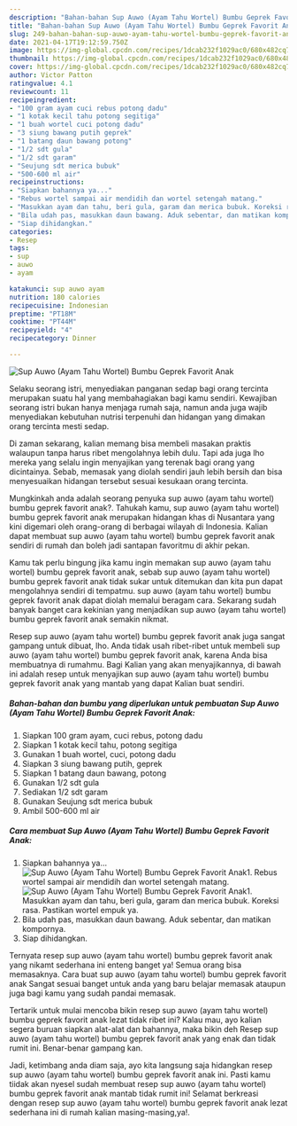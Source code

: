 ```yaml
---
description: "Bahan-bahan Sup Auwo (Ayam Tahu Wortel) Bumbu Geprek Favorit Anak Sederhana dan Mudah Dibuat"
title: "Bahan-bahan Sup Auwo (Ayam Tahu Wortel) Bumbu Geprek Favorit Anak Sederhana dan Mudah Dibuat"
slug: 249-bahan-bahan-sup-auwo-ayam-tahu-wortel-bumbu-geprek-favorit-anak-sederhana-dan-mudah-dibuat
date: 2021-04-17T19:12:59.750Z
image: https://img-global.cpcdn.com/recipes/1dcab232f1029ac0/680x482cq70/sup-auwo-ayam-tahu-wortel-bumbu-geprek-favorit-anak-foto-resep-utama.jpg
thumbnail: https://img-global.cpcdn.com/recipes/1dcab232f1029ac0/680x482cq70/sup-auwo-ayam-tahu-wortel-bumbu-geprek-favorit-anak-foto-resep-utama.jpg
cover: https://img-global.cpcdn.com/recipes/1dcab232f1029ac0/680x482cq70/sup-auwo-ayam-tahu-wortel-bumbu-geprek-favorit-anak-foto-resep-utama.jpg
author: Victor Patton
ratingvalue: 4.1
reviewcount: 11
recipeingredient:
- "100 gram ayam cuci rebus potong dadu"
- "1 kotak kecil tahu potong segitiga"
- "1 buah wortel cuci potong dadu"
- "3 siung bawang putih geprek"
- "1 batang daun bawang potong"
- "1/2 sdt gula"
- "1/2 sdt garam"
- "Seujung sdt merica bubuk"
- "500-600 ml air"
recipeinstructions:
- "Siapkan bahannya ya..."
- "Rebus wortel sampai air mendidih dan wortel setengah matang."
- "Masukkan ayam dan tahu, beri gula, garam dan merica bubuk. Koreksi rasa. Pastikan wortel empuk ya."
- "Bila udah pas, masukkan daun bawang. Aduk sebentar, dan matikan kompornya."
- "Siap dihidangkan."
categories:
- Resep
tags:
- sup
- auwo
- ayam

katakunci: sup auwo ayam 
nutrition: 180 calories
recipecuisine: Indonesian
preptime: "PT18M"
cooktime: "PT44M"
recipeyield: "4"
recipecategory: Dinner

---
```



![Sup Auwo (Ayam Tahu Wortel) Bumbu Geprek Favorit Anak](https://img-global.cpcdn.com/recipes/1dcab232f1029ac0/680x482cq70/sup-auwo-ayam-tahu-wortel-bumbu-geprek-favorit-anak-foto-resep-utama.jpg)

Selaku seorang istri, menyediakan panganan sedap bagi orang tercinta merupakan suatu hal yang membahagiakan bagi kamu sendiri. Kewajiban seorang istri bukan hanya menjaga rumah saja, namun anda juga wajib menyediakan kebutuhan nutrisi terpenuhi dan hidangan yang dimakan orang tercinta mesti sedap.

Di zaman  sekarang, kalian memang bisa membeli masakan praktis walaupun tanpa harus ribet mengolahnya lebih dulu. Tapi ada juga lho mereka yang selalu ingin menyajikan yang terenak bagi orang yang dicintainya. Sebab, memasak yang diolah sendiri jauh lebih bersih dan bisa menyesuaikan hidangan tersebut sesuai kesukaan orang tercinta. 



Mungkinkah anda adalah seorang penyuka sup auwo (ayam tahu wortel) bumbu geprek favorit anak?. Tahukah kamu, sup auwo (ayam tahu wortel) bumbu geprek favorit anak merupakan hidangan khas di Nusantara yang kini digemari oleh orang-orang di berbagai wilayah di Indonesia. Kalian dapat membuat sup auwo (ayam tahu wortel) bumbu geprek favorit anak sendiri di rumah dan boleh jadi santapan favoritmu di akhir pekan.

Kamu tak perlu bingung jika kamu ingin memakan sup auwo (ayam tahu wortel) bumbu geprek favorit anak, sebab sup auwo (ayam tahu wortel) bumbu geprek favorit anak tidak sukar untuk ditemukan dan kita pun dapat mengolahnya sendiri di tempatmu. sup auwo (ayam tahu wortel) bumbu geprek favorit anak dapat diolah memalui beragam cara. Sekarang sudah banyak banget cara kekinian yang menjadikan sup auwo (ayam tahu wortel) bumbu geprek favorit anak semakin nikmat.

Resep sup auwo (ayam tahu wortel) bumbu geprek favorit anak juga sangat gampang untuk dibuat, lho. Anda tidak usah ribet-ribet untuk membeli sup auwo (ayam tahu wortel) bumbu geprek favorit anak, karena Anda bisa membuatnya di rumahmu. Bagi Kalian yang akan menyajikannya, di bawah ini adalah resep untuk menyajikan sup auwo (ayam tahu wortel) bumbu geprek favorit anak yang mantab yang dapat Kalian buat sendiri.

<!--inarticleads1-->

##### Bahan-bahan dan bumbu yang diperlukan untuk pembuatan Sup Auwo (Ayam Tahu Wortel) Bumbu Geprek Favorit Anak:

1. Siapkan 100 gram ayam, cuci rebus, potong dadu
1. Siapkan 1 kotak kecil tahu, potong segitiga
1. Gunakan 1 buah wortel, cuci, potong dadu
1. Siapkan 3 siung bawang putih, geprek
1. Siapkan 1 batang daun bawang, potong
1. Gunakan 1/2 sdt gula
1. Sediakan 1/2 sdt garam
1. Gunakan Seujung sdt merica bubuk
1. Ambil 500-600 ml air




<!--inarticleads2-->

##### Cara membuat Sup Auwo (Ayam Tahu Wortel) Bumbu Geprek Favorit Anak:

1. Siapkan bahannya ya...
<img src="https://img-global.cpcdn.com/steps/2739ea9e858b5d59/160x128cq70/sup-auwo-ayam-tahu-wortel-bumbu-geprek-favorit-anak-langkah-memasak-1-foto.jpg" alt="Sup Auwo (Ayam Tahu Wortel) Bumbu Geprek Favorit Anak">1. Rebus wortel sampai air mendidih dan wortel setengah matang.
<img src="https://img-global.cpcdn.com/steps/e1f1959eb1a22d61/160x128cq70/sup-auwo-ayam-tahu-wortel-bumbu-geprek-favorit-anak-langkah-memasak-2-foto.jpg" alt="Sup Auwo (Ayam Tahu Wortel) Bumbu Geprek Favorit Anak">1. Masukkan ayam dan tahu, beri gula, garam dan merica bubuk. Koreksi rasa. Pastikan wortel empuk ya.
1. Bila udah pas, masukkan daun bawang. Aduk sebentar, dan matikan kompornya.
1. Siap dihidangkan.




Ternyata resep sup auwo (ayam tahu wortel) bumbu geprek favorit anak yang nikamt sederhana ini enteng banget ya! Semua orang bisa memasaknya. Cara buat sup auwo (ayam tahu wortel) bumbu geprek favorit anak Sangat sesuai banget untuk anda yang baru belajar memasak ataupun juga bagi kamu yang sudah pandai memasak.

Tertarik untuk mulai mencoba bikin resep sup auwo (ayam tahu wortel) bumbu geprek favorit anak lezat tidak ribet ini? Kalau mau, ayo kalian segera buruan siapkan alat-alat dan bahannya, maka bikin deh Resep sup auwo (ayam tahu wortel) bumbu geprek favorit anak yang enak dan tidak rumit ini. Benar-benar gampang kan. 

Jadi, ketimbang anda diam saja, ayo kita langsung saja hidangkan resep sup auwo (ayam tahu wortel) bumbu geprek favorit anak ini. Pasti kamu tiidak akan nyesel sudah membuat resep sup auwo (ayam tahu wortel) bumbu geprek favorit anak mantab tidak rumit ini! Selamat berkreasi dengan resep sup auwo (ayam tahu wortel) bumbu geprek favorit anak lezat sederhana ini di rumah kalian masing-masing,ya!.

